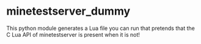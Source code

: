 # minetestserver_dummy
This python module generates a Lua file you can run that pretends that the C Lua API of minetestserver is present when it is not!
